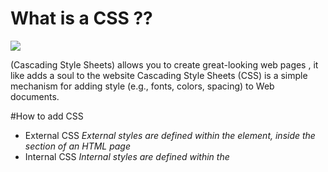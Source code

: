 # What is a CSS ??
![](https://disenowebakus.net/en/images/articles/learn-css.jpg)


(Cascading Style Sheets) allows you to create great-looking web pages , it like adds a soul to the website 
Cascading Style Sheets (CSS) is a simple mechanism for adding style (e.g., fonts, colors, spacing) to Web documents.

#How to add CSS
* External CSS *External styles are defined within the <link> element, inside the <head> section of an HTML page*
* Internal CSS *Internal styles are defined within the <style> element, inside the <head> section of an HTML page*
* Inline CSS *Inline styles are defined within the "style" attribute of the relevant element*

### There are three ways to define colors in CSS
* by color it self
* hexadecimal 
* rgb

## CSS Tools: Reset CSS
The goal of a reset stylesheet is to reduce browser inconsistencies in things like default line heights, margins and font sizes of headings,
and so on. The general reasoning behind this was discussed in a May 2007 post, if you're interested. 
Reset styles quite often appear in CSS frameworks, and the original "meyerweb reset" found its way into Blueprint, among others.
The reset styles given here are intentionally very generic. There isn't any default color or background set for the body element
